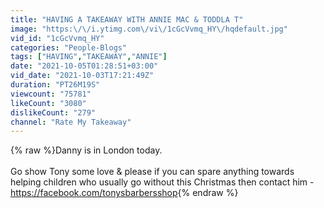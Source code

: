 ```yaml
---
title: "HAVING A TAKEAWAY WITH ANNIE MAC & TODDLA T"
image: "https:\/\/i.ytimg.com\/vi\/1cGcVvmq_HY\/hqdefault.jpg"
vid_id: "1cGcVvmq_HY"
categories: "People-Blogs"
tags: ["HAVING","TAKEAWAY","ANNIE"]
date: "2021-10-05T01:28:51+03:00"
vid_date: "2021-10-03T17:21:49Z"
duration: "PT26M19S"
viewcount: "75781"
likeCount: "3080"
dislikeCount: "279"
channel: "Rate My Takeaway"
---
```

{% raw %}Danny is in London today.<br /><br />Go show Tony some love &amp; please if you can spare anything towards helping children who usually go without this Christmas then contact him - <a rel="nofollow" target="blank" href="https://facebook.com/tonysbarbersshop">https://facebook.com/tonysbarbersshop</a>{% endraw %}
